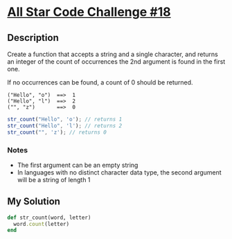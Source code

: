 # [All Star Code Challenge #18](https://www.codewars.com/kata/5865918c6b569962950002a1)

## Description
Create a function that accepts a string and a single character, and returns an integer of the count of occurrences the 
2nd argument is found in the first one.

If no occurrences can be found, a count of 0 should be returned.
```
("Hello", "o")  ==>  1
("Hello", "l")  ==>  2
("", "z")       ==>  0
```

```javascript
str_count("Hello", 'o'); // returns 1
str_count("Hello", 'l'); // returns 2
str_count("", 'z'); // returns 0
```

### Notes
* The first argument can be an empty string
* In languages with no distinct character data type, the second argument will be a string of length 1

## My Solution
```ruby
def str_count(word, letter)
  word.count(letter)
end
```
